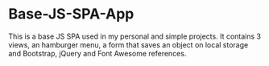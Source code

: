 # Base-JS-SPA-App
This is a base JS SPA used in my personal and simple projects.
It contains 3 views, an hamburger menu, a form that saves an object on local storage and Bootstrap, jQuery and Font Awesome references.
